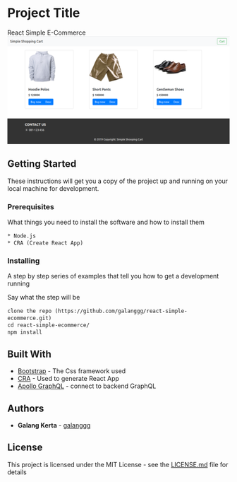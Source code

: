 # Project Title

React Simple E-Commerce
![Image 1](shopping-cart.png)

## Getting Started

These instructions will get you a copy of the project up and running on your local machine for development.

### Prerequisites

What things you need to install the software and how to install them

```
* Node.js
* CRA (Create React App)
```

### Installing

A step by step series of examples that tell you how to get a development running

Say what the step will be

```
clone the repo (https://github.com/galanggg/react-simple-ecommerce.git)
cd react-simple-ecommerce/
npm install
```

## Built With

* [Bootstrap](https://getbootstrap.com/) - The Css framework used
* [CRA](https://create-react-app.dev/) - Used to generate React App
* [Apollo GraphQL](https://www.apollographql.com/) - connect to backend GraphQL 



## Authors

* **Galang Kerta** - [galanggg](https://github.com/galanggg)

## License

This project is licensed under the MIT License - see the [LICENSE.md](LICENSE.md) file for details
